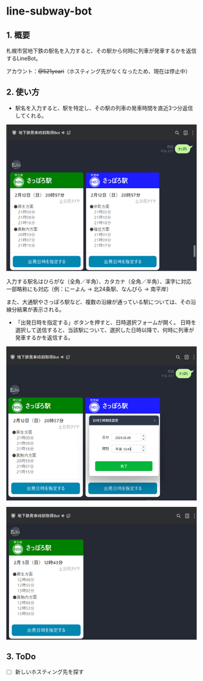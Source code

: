# line-subway-bot

## 1. 概要

札幌市営地下鉄の駅名を入力すると、その駅から何時に列車が発車するかを返信するLineBot。

アカウント：~~@521yoari~~（ホスティング先がなくなったため、現在は停止中）

## 2. 使い方

- 駅名を入力すると、駅を特定し、その駅の列車の発車時間を直近3つ分返信してくれる。

![スクリーンショット](./screenshots/screenshot.png)

入力する駅名はひらがな（全角／半角）、カタカナ（全角／半角）、漢字に対応
<br>
一部略称にも対応（例：にーよん → 北24条駅、なんぴら → 南平岸）

また、大通駅やさっぽろ駅など、複数の沿線が通っている駅については、その沿線分結果が表示される。

- 「出発日時を指定する」ボタンを押すと、日時選択フォームが開く。
  日時を選択して送信すると、当該駅について、選択した日時以降で、何時に列車が発車するかを返信する。

![スクリーンショット2](./screenshots/screenshot2.png)

![スクリーンショット3](./screenshots/screenshot3.png)

## 3. ToDo

- [ ] 新しいホスティング先を探す
